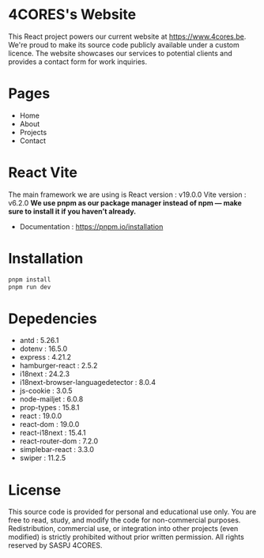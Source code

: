 # 4CORES's Website

This React project powers our current website at https://www.4cores.be. We're proud to make its source code publicly available under a custom licence.
The website showcases our services to potential clients and provides a contact form for work inquiries.

# Pages
* Home
* About
* Projects
* Contact

# React Vite
The main framework we are using is React version : v19.0.0
Vite version : v6.2.0
**We use pnpm as our package manager instead of npm — make sure to install it if you haven’t already.**
* Documentation : https://pnpm.io/installation

# Installation
```bash
pnpm install
pnpm run dev
```



# Depedencies
* antd : 5.26.1
* dotenv : 16.5.0
* express : 4.21.2
* hamburger-react : 2.5.2
* i18next : 24.2.3
* i18next-browser-languagedetector : 8.0.4
* js-cookie : 3.0.5
* node-mailjet : 6.0.8
* prop-types : 15.8.1
* react : 19.0.0
* react-dom : 19.0.0
* react-i18next : 15.4.1
* react-router-dom : 7.2.0
* simplebar-react : 3.3.0
* swiper : 11.2.5

# License
This source code is provided for personal and educational use only.
You are free to read, study, and modify the code for non-commercial purposes.
Redistribution, commercial use, or integration into other projects (even modified) is strictly prohibited without prior written permission.
All rights reserved by SASPJ 4CORES.






